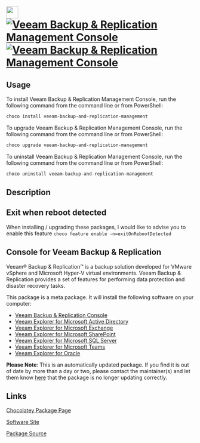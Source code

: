 ﻿# <img src="https://cdn.jsdelivr.net/gh/mkevenaar/chocolatey-packages@9c945e67b686ffd19927bdf96fcdf4f264a6dc41/icons/veeam-backup-and-replication-management.png" width="32" height="32"/> [![Veeam Backup & Replication Management Console](https://img.shields.io/chocolatey/v/veeam-backup-and-replication-management.svg?label=Veeam+Backup+%26+Replication+Management+Console)](https://community.chocolatey.org/packages/veeam-backup-and-replication-management) [![Veeam Backup & Replication Management Console](https://img.shields.io/chocolatey/dt/veeam-backup-and-replication-management.svg)](https://community.chocolatey.org/packages/veeam-backup-and-replication-management)

## Usage

To install Veeam Backup & Replication Management Console, run the following command from the command line or from PowerShell:

```powershell
choco install veeam-backup-and-replication-management
```

To upgrade Veeam Backup & Replication Management Console, run the following command from the command line or from PowerShell:

```powershell
choco upgrade veeam-backup-and-replication-management
```

To uninstall Veeam Backup & Replication Management Console, run the following command from the command line or from PowerShell:

```powershell
choco uninstall veeam-backup-and-replication-management
```

## Description

## Exit when reboot detected

When installing / upgrading these packages, I would like to advise you to enable this feature `choco feature enable -n=exitOnRebootDetected`

## Console for Veeam Backup & Replication

Veeam® Backup & Replication™ is a backup solution developed for VMware vSphere and Microsoft Hyper-V virtual environments. Veeam Backup & Replication provides a set of features for performing data protection and disaster recovery tasks.

This package is a meta package. It will install the following software on your computer:

- [Veeam Backup & Replication Console](https://community.chocolatey.org/packages/veeam-backup-and-replication-console)
- [Veeam Explorer for Microsoft Active Directory](https://community.chocolatey.org/packages/veeam-explorer-for-microsoft-active-directory)
- [Veeam Explorer for Microsoft Exchange](https://community.chocolatey.org/packages/veeam-explorer-for-microsoft-exchange)
- [Veeam Explorer for Microsoft SharePoint](https://community.chocolatey.org/packages/veeam-explorer-for-microsoft-sharepoint)
- [Veeam Explorer for Microsoft SQL Server](https://community.chocolatey.org/packages/veeam-explorer-for-microsoft-sql-server)
- [Veeam Explorer for Microsoft Teams](https://community.chocolatey.org/packages/veeam-explorer-for-microsoft-teams)
- [Veeam Explorer for Oracle](https://community.chocolatey.org/packages/veeam-explorer-for-oracle)

**Please Note**: This is an automatically updated package. If you find it is
out of date by more than a day or two, please contact the maintainer(s) and
let them know [here](https://github.com/mkevenaar/chocolatey-packages/issues) that the package is no longer updating correctly.


## Links

[Chocolatey Package Page](https://community.chocolatey.org/packages/veeam-backup-and-replication-management)

[Software Site](http://www.veeam.com/)

[Package Source](https://github.com/mkevenaar/chocolatey-packages/tree/master/automatic/veeam-backup-and-replication-management)

